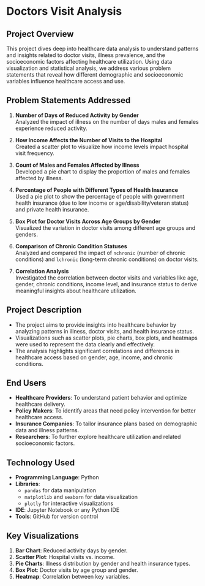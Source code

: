 # Doctors Visit Analysis

## Project Overview
This project dives deep into healthcare data analysis to understand patterns and insights related to doctor visits, illness prevalence, and the socioeconomic factors affecting healthcare utilization. Using data visualization and statistical analysis, we address various problem statements that reveal how different demographic and socioeconomic variables influence healthcare access and use.

## Problem Statements Addressed
1. **Number of Days of Reduced Activity by Gender**  
   Analyzed the impact of illness on the number of days males and females experience reduced activity.
   
2. **How Income Affects the Number of Visits to the Hospital**  
   Created a scatter plot to visualize how income levels impact hospital visit frequency.
   
3. **Count of Males and Females Affected by Illness**  
   Developed a pie chart to display the proportion of males and females affected by illness.
   
4. **Percentage of People with Different Types of Health Insurance**  
   Used a pie plot to show the percentage of people with government health insurance (due to low income or age/disability/veteran status) and private health insurance.
   
5. **Box Plot for Doctor Visits Across Age Groups by Gender**  
   Visualized the variation in doctor visits among different age groups and genders.
   
6. **Comparison of Chronic Condition Statuses**  
   Analyzed and compared the impact of `nchronic` (number of chronic conditions) and `lchronic` (long-term chronic conditions) on doctor visits.
   
7. **Correlation Analysis**  
   Investigated the correlation between doctor visits and variables like age, gender, chronic conditions, income level, and insurance status to derive meaningful insights about healthcare utilization.

## Project Description
- The project aims to provide insights into healthcare behavior by analyzing patterns in illness, doctor visits, and health insurance status.
- Visualizations such as scatter plots, pie charts, box plots, and heatmaps were used to represent the data clearly and effectively.
- The analysis highlights significant correlations and differences in healthcare access based on gender, age, income, and chronic conditions.

## End Users
- **Healthcare Providers**: To understand patient behavior and optimize healthcare delivery.
- **Policy Makers**: To identify areas that need policy intervention for better healthcare access.
- **Insurance Companies**: To tailor insurance plans based on demographic data and illness patterns.
- **Researchers**: To further explore healthcare utilization and related socioeconomic factors.

## Technology Used
- **Programming Language**: Python
- **Libraries**: 
  - `pandas` for data manipulation
  - `matplotlib` and `seaborn` for data visualization
  - `plotly` for interactive visualizations
- **IDE**: Jupyter Notebook or any Python IDE
- **Tools**: GitHub for version control

## Key Visualizations
1. **Bar Chart**: Reduced activity days by gender.
2. **Scatter Plot**: Hospital visits vs. income.
3. **Pie Charts**: Illness distribution by gender and health insurance types.
4. **Box Plot**: Doctor visits by age group and gender.
5. **Heatmap**: Correlation between key variables.
